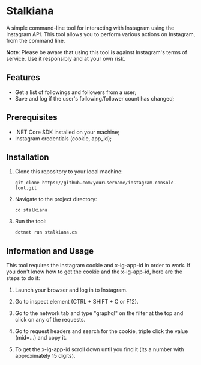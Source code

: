# Stalkiana

A simple command-line tool for interacting with Instagram using the Instagram API. This tool allows you to perform various actions on Instagram, from the command line.

**Note**: Please be aware that using this tool is against Instagram's terms of service. Use it responsibly and at your own risk.

## Features

- Get a list of followings and followers from a user;
- Save and log if the user's following/follower count has changed;

## Prerequisites

- .NET Core SDK installed on your machine;
- Instagram credentials (cookie, app_id);

## Installation

1. Clone this repository to your local machine:

   ```shell
   git clone https://github.com/yourusername/instagram-console-tool.git
   ```

2. Navigate to the project directory:

    ```shell
    cd stalkiana
    ```

3. Run the tool:

    ```shell
    dotnet run stalkiana.cs
    ```

## Information and Usage

This tool requires the instagram cookie and x-ig-app-id in order to work.
If you don't know how to get the cookie and the x-ig-app-id, here are the steps to do it:


1. Launch your browser and log in to Instagram.


2. Go to inspect element (CTRL + SHIFT + C or F12).


3. Go to the network tab and type "graphql" on the filter at the top and click on any of the requests.


4. Go to request headers and search for the cookie, triple click the value (mid=...) and copy it.


5. To get the x-ig-app-id scroll down until you find it (its a number with approximately 15 digits).